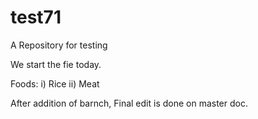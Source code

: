 # test71
A Repository for testing

We start the fie today.

Foods:
	i) Rice
	ii) Meat

After addition of barnch, Final edit is done on master doc.
